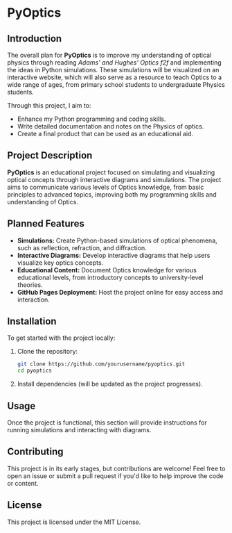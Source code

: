 # PyOptics

## Introduction
The overall plan for **PyOptics** is to improve my understanding of optical physics through reading *Adams' and Hughes' Optics f2f* and implementing the ideas in Python simulations. These simulations will be visualized on an interactive website, which will also serve as a resource to teach Optics to a wide range of ages, from primary school students to undergraduate Physics students.

Through this project, I aim to:
- Enhance my Python programming and coding skills.
- Write detailed documentation and notes on the Physics of optics.
- Create a final product that can be used as an educational aid.

## Project Description
**PyOptics** is an educational project focused on simulating and visualizing optical concepts through interactive diagrams and simulations. The project aims to communicate various levels of Optics knowledge, from basic principles to advanced topics, improving both my programming skills and understanding of Optics.

## Planned Features
- **Simulations:** Create Python-based simulations of optical phenomena, such as reflection, refraction, and diffraction.
- **Interactive Diagrams:** Develop interactive diagrams that help users visualize key optics concepts.
- **Educational Content:** Document Optics knowledge for various educational levels, from introductory concepts to university-level theories.
- **GitHub Pages Deployment:** Host the project online for easy access and interaction.

## Installation
To get started with the project locally:
1. Clone the repository:
    ```bash
    git clone https://github.com/yourusername/pyoptics.git
    cd pyoptics
    ```
2. Install dependencies (will be updated as the project progresses).

## Usage
Once the project is functional, this section will provide instructions for running simulations and interacting with diagrams.

## Contributing
This project is in its early stages, but contributions are welcome! Feel free to open an issue or submit a pull request if you'd like to help improve the code or content.

## License
This project is licensed under the MIT License.
